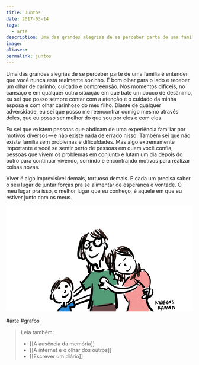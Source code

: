 ```yaml
---
title: Juntos
date: 2017-03-14
tags:
  - arte
description: Uma das grandes alegrias de se perceber parte de uma família é entender que você nunca está realmente sozinho. É bom olhar para o lado e…
image: 
aliases:
permalink: juntos
---
```

Uma das grandes alegrias de se perceber parte de uma família é entender que você nunca está realmente sozinho. É bom olhar para o lado e receber um olhar de carinho, cuidado e compreensão. Nos momentos difíceis, no cansaço e em qualquer outra situação em que bate um pouco de desânimo, eu sei que posso sempre contar com a atenção e o cuidado da minha esposa e com olhar carinhoso do meu filho. Diante de qualquer adversidade, eu sei que posso me reencontrar comigo mesmo através deles, que eu posso ser melhor do que sou por eles e com eles.

Eu sei que existem pessoas que abdicam de uma experiência familiar por motivos diversos — e não existe nada de errado nisso. Também sei que não existe família sem problemas e dificuldades. Mas algo extremamente importante é você se sentir perto de pessoas em quem você confia, pessoas que vivem os problemas em conjunto e lutam um dia depois do outro para continuar vivendo, sorrindo e encontrando motivos para realizar coisas novas.

Viver é algo imprevisível demais, tortuoso demais. E cada um precisa saber o seu lugar de juntar forças pra se alimentar de esperança e vontade. O meu lugar pra isso, o melhor lugar que eu conheço, é aquele em que eu estiver junto com os meus.

<img src="/assets/img/juntos-medium.png">


#arte #grafos

> Leia também:
> - [[A ausência da memória]]
> - [[A internet e o olhar dos outros]]
> - [[Escrever um diário]]